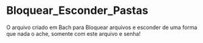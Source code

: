 # Bloquear_Esconder_Pastas
 O arquivo criado em Bach para Bloquear arquivos e esconder de uma forma que nada o ache, somente com este arquivo e senha!

